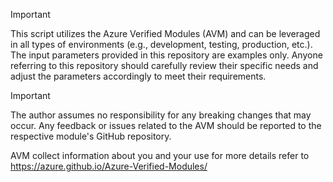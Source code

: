 <!-- BEGIN_TF_DOCS -->
<!-- BEGIN\_TF\_DOCS -->
> [!IMPORTANT]
> This script utilizes the Azure Verified Modules (AVM) and can be leveraged in all types of environments (e.g., development, testing, production, etc.). The input parameters provided in this repository are examples only. Anyone referring to this repository should carefully review their specific needs and adjust the parameters accordingly to meet their requirements.

> [!IMPORTANT]
> The author assumes no responsibility for any breaking changes that may occur. Any feedback or issues related to the AVM should be reported to the respective module's GitHub repository.
>

AVM collect information about you and your use for more details refer to https://azure.github.io/Azure-Verified-Modules/
<!-- END_TF_DOCS -->
